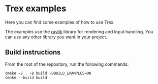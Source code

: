 # Trex examples
Here you can find some examples of how to use Trex.

The examples use the [raylib](https://www.raylib.com/) library for rendering and input handling. You can use any other library you want in your project.

## Build instructions
From the root of the repository, run the following commands:
```
cmake -S . -B build -DBUILD_EXAMPLES=ON
cmake --build build
```
